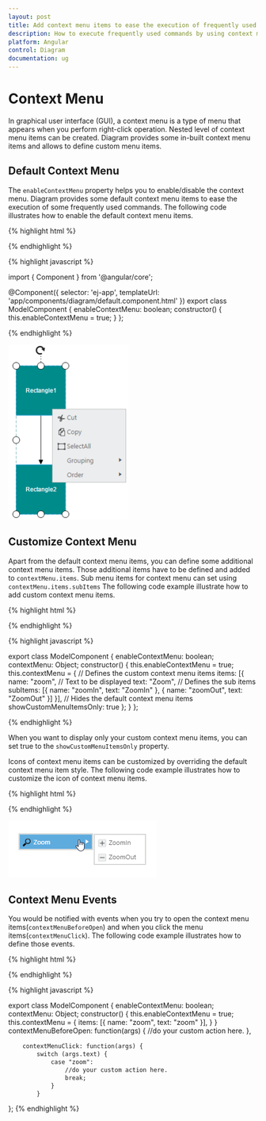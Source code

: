 ```yaml
---
layout: post
title: Add context menu items to ease the execution of frequently used commands
description: How to execute frequently used commands by using context menu items?
platform: Angular
control: Diagram
documentation: ug
---
```


# Context Menu

In graphical user interface (GUI), a context menu is a type of menu that appears when you perform right-click operation. Nested level of context menu items can be created.
Diagram provides some in-built context menu items and allows to define custom menu items.

## Default Context Menu

The `enableContextMenu` property helps you to enable/disable the context menu. Diagram provides some default context menu items to ease the execution of some frequently used commands.
The following code illustrates how to enable the default context menu items.

{% highlight html %}

<div>
<ej-diagram  id="diagram" width="100%" height="600px" [enableContextMenu]="enableContextMenu">
</ej-diagram>
</div>

{% endhighlight %}

{% highlight javascript %}

import { Component } from '@angular/core';

@Component({
  selector: 'ej-app',
  templateUrl: 'app/components/diagram/default.component.html'
})
export class ModelComponent {
    enableContextMenu: boolean;
    constructor() {
        this.enableContextMenu = true;
    }
};

{% endhighlight %}

![](/angular/Diagram/ContextMenu_images/Contextmenu_img1.png)

## Customize Context Menu

Apart from the default context menu items, you can define some additional context menu items. Those additional items have to be defined and added to `contextMenu.items`. Sub menu items for context menu can set using `contextMenu.items.subItems`
The following code example illustrate how to add custom context menu items.

{% highlight html %}

<div>
<ej-diagram  id="diagram" width="100%" height="600px" [enableContextMenu]="enableContextMenu" [contextMenu]="contextMenu">
</ej-diagram>
</div>

{% endhighlight %}

{% highlight javascript %}

export class ModelComponent {
    enableContextMenu: boolean;
    contextMenu: Object;
    constructor() {
        this.enableContextMenu = true;
        this.contextMenu = {
        // Defines the custom context menu items
        items: [{
            name: "zoom",
            // Text to be displayed
            text: "Zoom",
            // Defines the sub items
            subItems: [{
                name: "zoomIn",
                text: "ZoomIn"
            }, {
                name: "zoomOut",
                text: "ZoomOut"
            }]
        }],
        // Hides the default context menu items
        showCustomMenuItemsOnly: true
    };
    }
};

{% endhighlight %}

When you want to display only your custom context menu items, you can set true to the `showCustomMenuItemsOnly` property.

Icons of context menu items can be customized by overriding the default context menu item style.
The following code example illustrates how to customize the icon of context menu items.

{% highlight html %}

<style>
    #Zoom_image {
        background-image: url("zoom.png");
    }
    
    #ZoomIn_image {
        background-image: url("zoom-in.png");
    }
    
    #ZoomOut_image {
        background-image: url("zoom-out.png");
    }
</style>

{% endhighlight %}

![](/angular/Diagram/ContextMenu_images/Contextmenu_img2.png)

## Context Menu Events

You would be notified with events when you try to open the context menu items(`contextMenuBeforeOpen`) and when you click the menu items(`contextMenuClick`). The following code example illustrates how to define those events.

{% highlight html %}

<div>
<ej-diagram  id="diagram" width="100%" height="600px" [enableContextMenu]="enableContextMenu" [contextMenu]="contextMenu" (contextMenuBeforeOpen)="contextMenuBeforeOpen($event)" (contextMenuClick)="contextMenuClick($event)">
</ej-diagram>
</div>

{% endhighlight %}

{% highlight javascript %}

export class ModelComponent {
    enableContextMenu: boolean;
    contextMenu: Object;
    constructor() {
        this.enableContextMenu = true;
        this.contextMenu = {
        items: [{
            name: "zoom",
            text: "zoom"
        }],
        }
    }
       contextMenuBeforeOpen: function(args) {
            //do your custom action here.
        },

        contextMenuClick: function(args) {
            switch (args.text) {
                case "zoom":
                    //do your custom action here.
                    break;
                }
            }
};
{% endhighlight %}